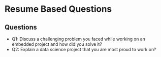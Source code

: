 # Resume Based Questions #

## Questions ##

* Q1: Discuss a challenging problem you faced while working on an embedded project and how did you solve it?
* Q2: Explain a data science project that you are most proud to work on?
